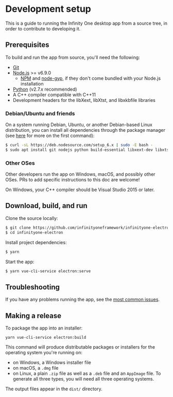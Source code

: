 # Development setup

This is a guide to running the Infinity One desktop app from a source tree,
in order to contribute to developing it.

## Prerequisites

To build and run the app from source, you'll need the following:

* [Git](http://git-scm.com/book/en/v2/Getting-Started-Installing-Git)
* [Node.js](https://nodejs.org) >= v6.9.0
  * [NPM](https://www.npmjs.com/get-npm) and
    [node-gyp](https://github.com/nodejs/node-gyp#installation),
    if they don't come bundled with your Node.js installation
* [Python](https://www.python.org/downloads/release/python-2713/)
  (v2.7.x recommended)
* A C++ compiler compatible with C++11
* Development headers for the libXext, libXtst, and libxkbfile libraries

### Debian/Ubuntu and friends

On a system running Debian, Ubuntu, or another Debian-based Linux
distribution, you can install all dependencies through the package
manager (see [here][nodesource-install] for more on the first command):

```sh
$ curl -sL https://deb.nodesource.com/setup_6.x | sudo -E bash -
$ sudo apt install git nodejs python build-essential libxext-dev libxtst-dev libxkbfile-dev libgconf-2-4
```

[nodesource-install]: https://nodejs.org/en/download/package-manager/#debian-and-ubuntu-based-linux-distributions

### Other OSes

Other developers run the app on Windows, macOS, and possibly other OSes.
PRs to add specific instructions to this doc are welcome!

On Windows, your C++ compiler should be Visual Studio 2015 or later.

## Download, build, and run

Clone the source locally:
```sh
$ git clone https://github.com/infinityoneframework/infinityone-electron
$ cd infinityone-electron
```

Install project dependencies:
```sh
$ yarn
```

Start the app:
```sh
$ yarn vue-cli-service electron:serve
```

## Troubleshooting

If you have any problems running the app, see the [most common
issues](./troubleshooting.md).

## Making a release

To package the app into an installer:
```
yarn vue-cli-service electron:build
```

This command will produce distributable packages or installers for the
operating system you're running on:
* on Windows, a Windows installer file
* on macOS, a `.dmg` file
* on Linux, a plain `.zip` file as well as a `.deb` file and an
  `AppImage` file.
To generate all three types, you will need all three operating
systems.

The output files appear in the `dist/` directory.
